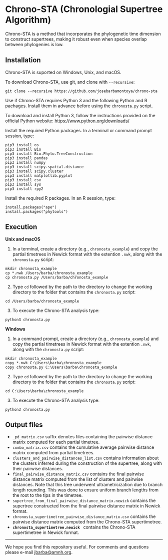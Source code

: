 # Chrono-STA (Chronologial Supertree Algorithm)

Chrono-STA is a  method that incorporates the phylogenetic time dimension to construct supertrees, making it robust even when species overlap between phylogenies is low.

## Installation

Chrono-STA is suported on Windows, Unix, and macOS.

To download Chrono-STA, use git, and clone with `--recursive`:
```
git clone --recursive https://github.com/josebarbamontoya/chrono-sta
```

Use if Chrono-STA requires Python 3 and the following Python and R pachages. Install them in advance before using the `chronosta.py` script.

To download and install Python 3, follow the instructions provided on the official Python website:
	https://www.python.org/downloads/

Install the required Python packages. In a terminal or command prompt session, type:

	pip3 install os
	pip3 install Bio
	pip3 install Bio.Phylo.TreeConstruction 
	pip3 install pandas
	pip3 install numpy
	pip3 install scipy.spatial.distance
	pip3 install scipy.cluster 
	pip3 install matplotlib.pyplot 
	pip3 install csv
	pip3 install sys
	pip3 install rpy2

Install the required R packages. In an R session, type:

	install.packages("ape")
	install.packages("phytools")

## Execution

**Unix and macOS**

1.	In a terminal, create a directory (e.g., `chronosta_example`) and copy the partial timetrees in Newick format with the extention `.nwk`, along with the `chronosta.py` script:
```
mkdir chronosta_example
cp *.nwk /Users/barba/chronosta_example
cp chronosta.py /Users/barba/chronosta_example
```

2.	Type `cd` followed by the path to the directory to change the working directory to the folder that contains the `chronosta.py` script:	
```
cd /Users/barba/chronosta_example
```

3.	To execute the Chrono-STA analysis type:
```
python3 chronosta.py
```

**Windows**

1.	In a command prompt, create a directory (e.g., `chronosta_example`) and copy the partial timetrees in Newick format with the extention `.nwk`, along with the `chronosta.py` script:
```
mkdir chronosta_example
copy *.nwk C:\Users\barba\chronosta_example
copy chronosta.py C:\Users\barba\chronosta_example
```

2.	Type `cd` followed by the path to the directory to change the working directory to the folder that contains the `chronosta.py` script:	
```
cd C:\Users\barba\chronosta_example
```

3.	To execute the Chrono-STA analysis type:
```
python3 chronosta.py
```

## Output files

- `_pd_matrix.csv` suffix denotes files containing the pairwise distance matrix computed for each partial timetree.
- `combo_matrix.csv` contains the cumulative average pairwise distance matrix computed from partial timetrees. 
- `clusters_and_pairwise_distances_list.csv` contains information about the clusters inferred during the construction of the supertree, along with their pairwise distances. 
- `final_pairwise_distance_matrix.csv` contains the final pairwise distance matrix computed from the list of clusters and pairwise distances. Note that this tree underwent ultrametricization due to branch length rounding. This was done to ensure uniform branch lengths from the root to the tips in the timetree.
- `supertree_from_final_pairwise_distance_matrix.newick` contains the supertree constructed from the final pairwise distance matrix in Newick format.
- `chronosta_supertimetree_pairwise_distance_matrix.csv` contains the pairwise distance matrix computed from the Chrono-STA supertimetree.
- **`chronosta_supertimetree.newick `** contains the Chrono-STA supertimetree in Newick format.

---
We hope you find this repository useful. For comments and questions please e-mail jbarba@amnh.org.
